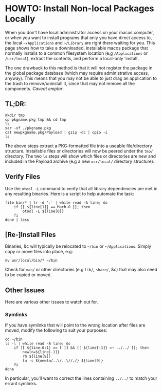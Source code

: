 # HOWTO: Install Non-local Packages Locally
When you don't have local administrator access on your macos computer, or when you want to install programs that only you have direct access to, the local `~/Applications` and `~/Library` are right there waiting for you. This page shows how to take a downloaded, installable macos package that normally installs to a common filesystem location (e.g `/Applications` or `/usr/local`), extract the contents, and perform a local-only 'install'. 

The one drawback to this method is that it will not register the package in the global package database (which may require administrative access, anyway). This means that you may not be able to just drag an application to the trash to remove/uninstall it, since that may not remove all the components. _Caveat emptor_. 

## TL;DR:
```
mkdir tmp
cp pkgname.pkg tmp && cd tmp
ls
xar -xf ./pkgname.pkg
cat newpkgname.pkg/Payload | gzip -dc | cpio -i
ls
```

The above steps extract a PKG-formatted file into a useable file/directory structure. Installable files or directories will now be peered under the `tmp/` directory. The two `ls` steps will show which files or directories are new and included in the Payload archive (e.g a new `usr/local/` directory structure).


## Verify Files
Use the `otool -L` command to verify that all library dependencies are met in any resulting binaries. Here is a script to help automate the task:
```
file bin/* | tr -d ':' | while read -A line; do
    if [[ ${line[1]} == Mach-O ]]; then
        otool -L ${line[0]}
    fi
done | less
```

## [Re-]Install Files
Binaries, &c will typically be relocated to `~/bin` or `~/Applications`. Simply copy or move files into place, e.g:
```
mv usr/local/bin/* ~/bin
```

Check for `man/` or other directories (e.g `lib/`, `share/`, &c) that may also need to be copied or moved.


## Other Issues
Here are various other issues to watch out for.

### Symlinks
If you have symlinks that will point to the wrong location after files are moved, modify the following to suit your purposes:
```
cd ~/bin
ls -l | while read -A line; do
    if [[ ${line:0:1} == l ]] && [[ ${line[-1]} =~ ../../ ]]; then
        newln=${line[-1]}
        rm ${line[9]}
        ln -s ${newln/..\/..\//./} ${line[9]}
    fi
done
```

In particular, you'll want to correct the lines containing `../../` to match your errant symlinks.

